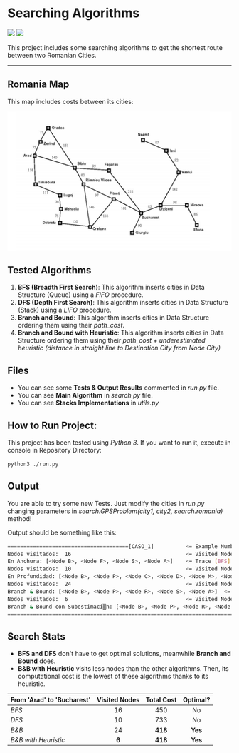 # Searching Algorithms

<img src="https://img.shields.io/badge/license-MIT-green.svg" />  <img src="https://img.shields.io/badge/version-1.0-red.svg" /> 

This project includes some searching algorithms to get the shortest route between two Romanian Cities.

***

## Romania Map

This map includes costs between its cities:

<img src="./Romania Map.png"/>

## Tested Algorithms

1. **BFS (Breadth First Search)**: This algorithm inserts cities in Data Structure (Queue) using a *FIFO* procedure.
2. **DFS (Depth First Search)**: This algorithm inserts cities in Data Structure (Stack) using a *LIFO* procedure.
3. **Branch and Bound**: This algorithm inserts cities in Data Structure ordering them using their *path_cost*.
4. **Branch and Bound with Heuristic**: This algorithm inserts cities in Data Structure ordering them using their *path_cost + underestimated heuristic (distance in straight line to Destination City from Node City)*

## Files

- You can see some **Tests & Output Results** commented in *run.py* file.
- You can see **Main Algorithm** in *search.py* file.
- You can see **Stacks Implementations** in *utils.py*

## How to Run Project:

This project has been tested using *Python 3*. If you want to run it, execute in console in Repository Directory:

```bash
python3 ./run.py
```

## Output

You are able to try some new Tests. Just modify the cities in *run.py* changing parameters in *search.GPSProblem(city1, city2, search.romania)* method!

Output should be something like this:

```bash
======================================[CASO_1] 			<= Example Number
Nodos visitados:  16									<= Visited Nodes [BFS]
En Anchura: [<Node B>, <Node F>, <Node S>, <Node A>]	<= Trace [BFS]
Nodos visitados:  10									<= Visited Nodes [DFS]
En Profundidad: [<Node B>, <Node P>, <Node C>, <Node D>, <Node M>, <Node L>, <Node T>, <Node A>]											   <= Trace [DFS]
Nodos visitados:  24									<= Visited Nodes [B&B]
Branch & Bound: [<Node B>, <Node P>, <Node R>, <Node S>, <Node A>]	<= Trace [B&B]
Nodos visitados:  6										<= Visited Nodes [B&B w/ Heur.]
Branch & Bound con Subestimaci▒n: [<Node B>, <Node P>, <Node R>, <Node S>, <Node A>] <= Trace [B&B w/ Heur.]
====================================================================================
```



## Search Stats

- **BFS and DFS** don't have to get optimal solutions, meanwhile **Branch and Bound** does.
- **B&B with Heuristic** visits less nodes than the other algorithms. Then, its computational cost is the lowest of these algorithms thanks to its heuristic.

| From 'Arad' to 'Bucharest' | Visited Nodes | Total Cost | Optimal? |
| :------------------------- | :-----------: | :--------: | :------: |
| *BFS*                      |      16       |    450     |    No    |
| *DFS*                      |      10       |    733     |    No    |
| *B&B*                      |      24       |  **418**   | **Yes**  |
| *B&B with Heuristic*       |     **6**     |  **418**   | **Yes**  |

